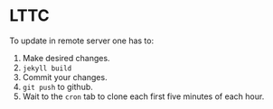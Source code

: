 LTTC
====================

To update in remote server one has to:

1. Make desired changes.
2. `jekyll build`
3. Commit your changes.
4. `git push` to github.
5. Wait to the `cron` tab to clone each first five minutes of each hour.
